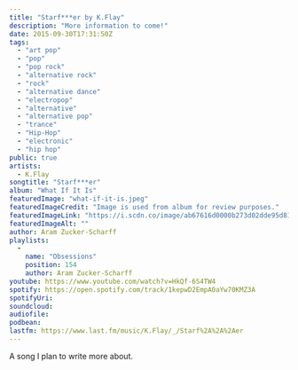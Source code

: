 ```yaml
---
title: "Starf***er by K.Flay"
description: "More information to come!"
date: 2015-09-30T17:31:50Z
tags:
  - "art pop"
  - "pop"
  - "pop rock"
  - "alternative rock"
  - "rock"
  - "alternative dance"
  - "electropop"
  - "alternative"
  - "alternative pop"
  - "trance"
  - "Hip-Hop"
  - "electronic"
  - "hip hop"
public: true
artists:
  - K.Flay
songtitle: "Starf***er"
album: "What If It Is"
featuredImage: "what-if-it-is.jpeg"
featuredImageCredit: "Image is used from album for review purposes."
featuredImageLink: "https://i.scdn.co/image/ab67616d0000b273d02dde95d81ee2f5feec6cff"
featuredImageAlt: ""
author: Aram Zucker-Scharff
playlists:
  -
    name: "Obsessions"
    position: 154
    author: Aram Zucker-Scharff
youtube: https://www.youtube.com/watch?v=HkQf-6S4TW4
spotify: https://open.spotify.com/track/1kepwD2EmpA0aYw70KMZ3A
spotifyUri: 
soundcloud:
audiofile:
podbean:
lastfm: https://www.last.fm/music/K.Flay/_/Starf%2A%2A%2Aer
---
```


A song I plan to write more about.
		
